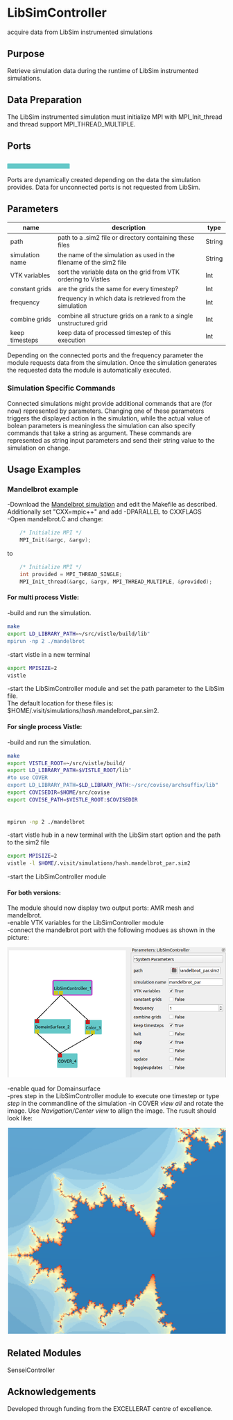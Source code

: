 
# LibSimController
acquire data from LibSim instrumented simulations

## Purpose

Retrieve simulation data during the runtime of LibSim instrumented simulations.

## Data Preparation
The LibSim instrumented simulation must initialize MPI with MPI_Init_thread and thread support MPI_THREAD_MULTIPLE.

## Ports


<svg width="102.8em" height="4.6em" >
<style>.text { font: normal 1.0em sans-serif;}tspan{ font: italic 1.0em sans-serif;}.moduleName{ font: bold 1.0em sans-serif;}</style>
<rect x="0em" y="0.8em" width="10.28em" height="3.0em" rx="0.1em" ry="0.1em" style="fill:#64c8c8ff;" />
<text x="0.2em" y="2.6500000000000004em" class="moduleName" >LibSimController</text></svg>

Ports are dynamically created depending on the data the simulation provides. Data for unconnected ports
is not requested from LibSim.


## Parameters
|name|description|type|
|-|-|-|
|path|path to a .sim2 file or directory containing these files|String|
|simulation name|the name of the simulation as used in the filename of the sim2 file |String|
|VTK variables|sort the variable data on the grid from VTK ordering to Vistles|Int|
|constant grids|are the grids the same for every timestep?|Int|
|frequency|frequency in which data is retrieved from the simulation|Int|
|combine grids|combine all structure grids on a rank to a single unstructured grid|Int|
|keep timesteps|keep data of processed timestep of this execution|Int|

Depending on the connected ports and the frequency parameter the module requests data from the simulation.
Once the simulation generates the requested data the module is automatically executed.

### Simulation Specific Commands
Connected simulations might provide additional commands that are (for now) represented by parameters. Changing one of these parameters triggers the displayed action in the simulation, while the actual value of bolean parameters is meaningless the simulation can also specify commands that take a string as argument. These commands are represented as string input parameters
and send their string value to the simulation on change.

## Usage Examples

### Mandelbrot example
-Download the [Mandelbrot simulation](https://www.visitusers.org/index.php?title=VisIt-tutorial-in-situ#Resources) and edit the Makefile as described. Additionally set "CXX=mpic++" and add -DPARALLEL to CXXFLAGS  
-Open mandelbrot.C and change:
```cpp
    /* Initialize MPI */
    MPI_Init(&argc, &argv);
``` 
to
```cpp
    /* Initialize MPI */
    int provided = MPI_THREAD_SINGLE;
    MPI_Init_thread(&argc, &argv, MPI_THREAD_MULTIPLE, &provided);
``` 
#### For multi process Vistle:
-build and run the simulation. 
```bash
make
export LD_LIBRARY_PATH=~/src/vistle/build/lib"
mpirun -np 2 ./mandelbrot
```

-start vistle in a new terminal
```bash
export MPISIZE=2
vistle
``` 
-start the LibSimController module and set the path parameter to the LibSim file.   
The default location for these files is:  
$HOME/.visit/simulations/*hash*.mandelbrot_par.sim2.  

#### For single process Vistle:
-build and run the simulation. 
```bash
make
export VISTLE_ROOT=~/src/vistle/build/
export LD_LIBRARY_PATH=$VISTLE_ROOT/lib"
#to use COVER
export LD_LIBRARY_PATH=$LD_LIBRARY_PATH:~/src/covise/archsuffix/lib"
export COVISEDIR=$HOME/src/covise
export COVISE_PATH=$VISTLE_ROOT:$COVISEDIR


mpirun -np 2 ./mandelbrot
```

-start vistle hub in a new terminal with the LibSim start option and the path to the sim2 file
```bash
export MPISIZE=2
vistle -l $HOME/.visit/simulations/hash.mandelbrot_par.sim2
``` 
-start the LibSimController module
#### For both versions:

The module should now display two output ports: AMR mesh and mandelbrot.  
-enable VTK variables for the LibSimController module  
-connect the mandelbrot port with the following modues as shown in the picture:

![](../../../module/insitu/LibSim/mandelbrot_map.png)

-enable quad for Domainsurface  
-pres step in the LibSimController module to execute one timestep or type *step* in the commandline of the simulation
-in COVER *view all* and rotate the image. Use *Navigation/Center view* to allign the image. The rusult should look like:

![](../../../module/insitu/LibSim/mandelbrot.png)

## Related Modules
SenseiController

## Acknowledgements
Developed through funding from the EXCELLERAT centre of excellence.
